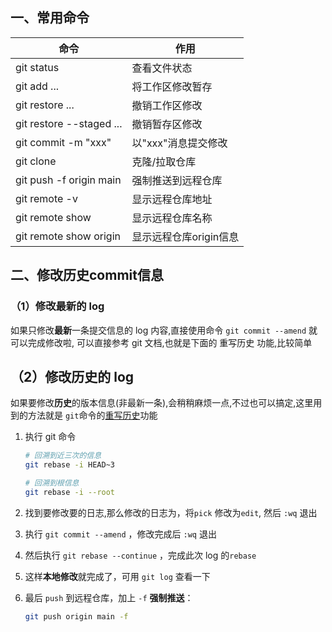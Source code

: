 ## 一、常用命令

| 命令                            | 作用                   |
| ------------------------------- | ---------------------- |
| git status                      | 查看文件状态           |
| git add <file> ...              | 将工作区修改暂存       |
| git restore <file> ...          | 撤销工作区修改         |
| git restore --staged <file> ... | 撤销暂存区修改         |
| git commit -m "xxx"             | 以"xxx"消息提交修改    |
| git clone <url>                 | 克隆/拉取仓库          |
| git push -f origin main         | 强制推送到远程仓库     |
| git remote -v                   | 显示远程仓库地址       |
| git remote show                 | 显示远程仓库名称       |
| git remote show origin          | 显示远程仓库origin信息 |

## 二、修改历史commit信息

### （1）修改最新的 log

如果只修改**最新**一条提交信息的 log  内容,直接使用命令 `git commit --amend`  就可以完成修改啦, 可以直接参考 git 文档,也就是下面的 重写历史 功能,比较简单

## （2）修改历史的 log

如果要修改**历史**的版本信息(非最新一条),会稍稍麻烦一点,不过也可以搞定,这里用到的方法就是 `git`命令的[重写历史](https://git-scm.com/book/zh/v2/Git-%E5%B7%A5%E5%85%B7-%E9%87%8D%E5%86%99%E5%8E%86%E5%8F%B2)功能

1.   执行 git 命令

     ```bash
     # 回溯到近三次的信息
     git rebase -i HEAD~3
     
     # 回溯到根信息
     git rebase -i --root
     ```

2.   找到要修改要的日志,那么修改的日志为，将`pick` 修改为`edit`, 然后 `:wq` 退出

3.   执行 `git commit --amend` ，修改完成后 `:wq`  退出

4.   然后执行 `git rebase --continue` ，完成此次 log 的`rebase`

5.   这样**本地修改**就完成了，可用 `git log` 查看一下

6.   最后 `push` 到远程仓库，加上 `-f` **强制推送**：

     ```bash
     git push origin main -f
     ```

     
